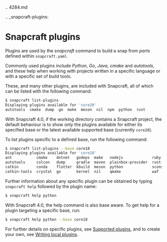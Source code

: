 .. 4284.md

.. _snapcraft-plugins:

# Snapcraft plugins

Plugins are used by the *snapcraft* command to build a snap from *parts* defined within `snapcraft.yaml`.

Commonly used plugins include *Python*, *Go*, *Java*, *cmake* and *autotools*, and these help when working with projects written in a specific language or with a specific set of build tools.

These, and many other plugins, are included with Snapcraft, all of which can be listed with the following command:

```bash
$ snapcraft list-plugins
Displaying plugins available for 'core20'
autotools  cmake  dump  go  make  meson  nil  npm  python  rust
```

With Snapcraft 4.0, if the working directory contains a Snapcraft project, the default behaviour is to show only the plugins available for either its specified base or the latest available supported base (currently `core20`).

To list plugins specific to a defined base, run the following command:

```bash
$ snapcraft list-plugins --base core18
Displaying plugins available for 'core18'
ant           cmake    dotnet   godeps  make   nodejs             ruby
autotools     colcon   dump     gradle  maven  plainbox-provider  rust
catkin        conda    flutter  kbuild  meson  python             scons
catkin-tools  crystal  go       kernel  nil    qmake              waf

```

Further information about any specific plugin can be obtained by typing `snapcraft help` followed by the plugin name:

```bash
$ snapcraft help python
```

With Snapcraft 4.0, the help command is also base aware. To get help for a plugin targeting a specific base, run:

```bash
$ snapcraft help python --base core18
```

For further details on specific plugins, see [Supported plugins](/t/supported-plugins/8080), and to create your own, see [Writing local plugins](/t/writing-local-plugins/5125).

<!-- TODO: Move the following to the 'Writing local plugins* document

When building a snap, Snapcraft advances through the following steps to incorporate a snap's plugins:

1. **pull**: retrieves the source for the part from the specified location
1. **build**: drives the build system, determined by the choice of plugin
1. **stage**: consolidates desirable files from all parts into one tree
1. **prime**: removes any unnecessary files, leaving only those required by the snap
1. **snap**: compresses the prime file tree into an installable snap file

Each step corresponds to a *snapcraft* command. When you initiate `snapcraft pull`, for instance, the source is pulled for each plugin within each part in the snap. Each part will then have a fully populated `parts/<part-name/>/src/` directory. Similarly, `snapcraft build` invokes a plugin's build process for each part in turn.

-->